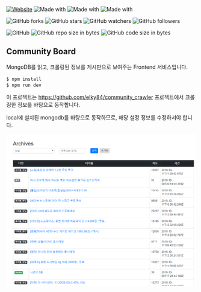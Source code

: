 [![Website](https://img.shields.io/website-up-down-green-red/http/shields.io.svg?label=elky-essay)](https://elky84.github.io)
![Made with](https://img.shields.io/badge/made%20with-JavaScript-brightgreen.svg)
![Made with](https://img.shields.io/badge/made%20with-Node.js-green.svg)
![Made with](https://img.shields.io/badge/made%20with-Vue.js-white.svg)

![GitHub forks](https://img.shields.io/github/forks/elky84/community-board.svg?style=social&label=Fork)
![GitHub stars](https://img.shields.io/github/stars/elky84/community-board.svg?style=social&label=Stars)
![GitHub watchers](https://img.shields.io/github/watchers/elky84/community-board.svg?style=social&label=Watch)
![GitHub followers](https://img.shields.io/github/followers/elky84.svg?style=social&label=Follow)

![GitHub](https://img.shields.io/github/license/mashape/apistatus.svg)
![GitHub repo size in bytes](https://img.shields.io/github/repo-size/elky84/community-board.svg)
![GitHub code size in bytes](https://img.shields.io/github/languages/code-size/elky84/community-board.svg)

## Community Board
MongoDB를 읽고, 크롤링된 정보를 게시판으로 보여주는 Frontend 서비스입니다.

```
$ npm install
$ npm run dev
```

이 프로젝트는 <https://github.com/elky84/community_crawler> 프로젝트에서 크롤링한 정보를 바탕으로 동작합니다.

local에 설치된 mongodb를 바탕으로 동작하므로, 해당 설정 정보를 수정하셔야 합니다.

![community_board](./community_board.png)
